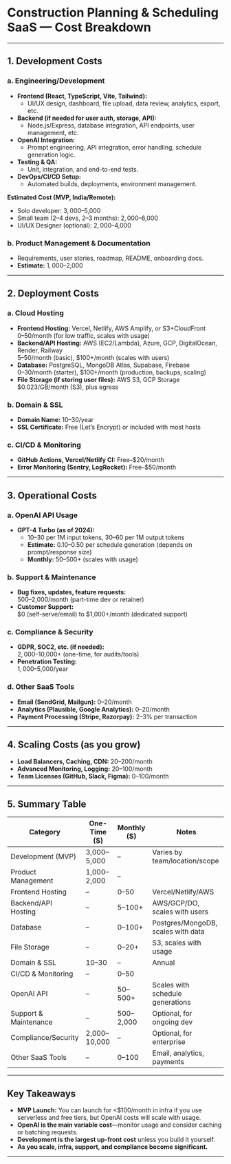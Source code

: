 # Construction Planning & Scheduling SaaS — Cost Breakdown

---

## 1. Development Costs

### a. Engineering/Development
- **Frontend (React, TypeScript, Vite, Tailwind):**
  - UI/UX design, dashboard, file upload, data review, analytics, export, etc.
- **Backend (if needed for user auth, storage, API):**
  - Node.js/Express, database integration, API endpoints, user management, etc.
- **OpenAI Integration:**
  - Prompt engineering, API integration, error handling, schedule generation logic.
- **Testing & QA:**
  - Unit, integration, and end-to-end tests.
- **DevOps/CI/CD Setup:**
  - Automated builds, deployments, environment management.

**Estimated Cost (MVP, India/Remote):**
- Solo developer: $3,000–$5,000
- Small team (2–4 devs, 2–3 months): $2,000–$6,000
- UI/UX Designer (optional): $2,000–$4,000

### b. Product Management & Documentation
- Requirements, user stories, roadmap, README, onboarding docs.
- **Estimate:** $1,000–$2,000

---

## 2. Deployment Costs

### a. Cloud Hosting
- **Frontend Hosting:** Vercel, Netlify, AWS Amplify, or S3+CloudFront  
  $0–$50/month (for low traffic, scales with usage)
- **Backend/API Hosting:** AWS (EC2/Lambda), Azure, GCP, DigitalOcean, Render, Railway  
  $5–$50/month (basic), $100+/month (scales with users)
- **Database:** PostgreSQL, MongoDB Atlas, Supabase, Firebase  
  $0–$30/month (starter), $100+/month (production, backups, scaling)
- **File Storage (if storing user files):** AWS S3, GCP Storage  
  $0.023/GB/month (S3), plus egress

### b. Domain & SSL
- **Domain Name:** $10–$30/year
- **SSL Certificate:** Free (Let’s Encrypt) or included with most hosts

### c. CI/CD & Monitoring
- **GitHub Actions, Vercel/Netlify CI:** Free–$20/month
- **Error Monitoring (Sentry, LogRocket):** Free–$50/month

---

## 3. Operational Costs

### a. OpenAI API Usage
- **GPT-4 Turbo (as of 2024):**
  - $10–$30 per 1M input tokens, $30–$60 per 1M output tokens
  - **Estimate:** $0.10–$0.50 per schedule generation (depends on prompt/response size)
  - **Monthly:** $50–$500+ (scales with usage)

### b. Support & Maintenance
- **Bug fixes, updates, feature requests:**  
  $500–$2,000/month (part-time dev or retainer)
- **Customer Support:**  
  $0 (self-serve/email) to $1,000+/month (dedicated support)

### c. Compliance & Security
- **GDPR, SOC2, etc. (if needed):**  
  $2,000–$10,000+ (one-time, for audits/tools)
- **Penetration Testing:**  
  $1,000–$5,000/year

### d. Other SaaS Tools
- **Email (SendGrid, Mailgun):** $0–$20/month
- **Analytics (Plausible, Google Analytics):** $0–$20/month
- **Payment Processing (Stripe, Razorpay):** 2–3% per transaction

---

## 4. Scaling Costs (as you grow)
- **Load Balancers, Caching, CDN:** $20–$200/month
- **Advanced Monitoring, Logging:** $20–$100/month
- **Team Licenses (GitHub, Slack, Figma):** $0–$100/month

---

## 5. Summary Table

| Category                | One-Time ($) | Monthly ($)      | Notes                                 |
|-------------------------|--------------|------------------|---------------------------------------|
| Development (MVP)       | 3,000–5,000  | –                | Varies by team/location/scope         |
| Product Management      | 1,000–2,000  | –                |                                       |
| Frontend Hosting        | –            | 0–50             | Vercel/Netlify/AWS                    |
| Backend/API Hosting     | –            | 5–100+           | AWS/GCP/DO, scales with users         |
| Database                | –            | 0–100+           | Postgres/MongoDB, scales with data    |
| File Storage            | –            | 0–20+            | S3, scales with usage                 |
| Domain & SSL            | 10–30        | –                | Annual                                |
| CI/CD & Monitoring      | –            | 0–50             |                                       |
| OpenAI API              | –            | 50–500+          | Scales with schedule generations      |
| Support & Maintenance   | –            | 500–2,000        | Optional, for ongoing dev             |
| Compliance/Security     | 2,000–10,000 | –                | Optional, for enterprise              |
| Other SaaS Tools        | –            | 0–100            | Email, analytics, payments            |

---

## Key Takeaways

- **MVP Launch:** You can launch for <$100/month in infra if you use serverless and free tiers, but OpenAI costs will scale with usage.
- **OpenAI is the main variable cost**—monitor usage and consider caching or batching requests.
- **Development is the largest up-front cost** unless you build it yourself.
- **As you scale, infra, support, and compliance become significant.**

---

